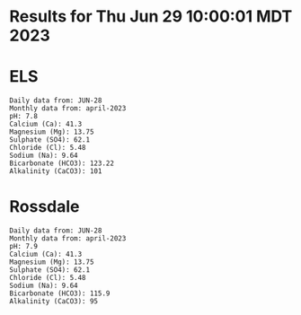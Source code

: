 # Results for Thu Jun 29 10:00:01 MDT 2023
# ELS
```
Daily data from: JUN-28
Monthly data from: april-2023
pH: 7.8
Calcium (Ca): 41.3
Magnesium (Mg): 13.75
Sulphate (SO4): 62.1
Chloride (Cl): 5.48
Sodium (Na): 9.64
Bicarbonate (HCO3): 123.22
Alkalinity (CaCO3): 101
```
# Rossdale
```
Daily data from: JUN-28
Monthly data from: april-2023
pH: 7.9
Calcium (Ca): 41.3
Magnesium (Mg): 13.75
Sulphate (SO4): 62.1
Chloride (Cl): 5.48
Sodium (Na): 9.64
Bicarbonate (HCO3): 115.9
Alkalinity (CaCO3): 95
```

